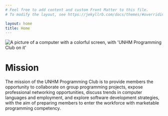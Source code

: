 ```yaml
---
# Feel free to add content and custom Front Matter to this file.
# To modify the layout, see https://jekyllrb.com/docs/themes/#overriding-theme-defaults

layout: home
title: Home
---
```


![A picture of a computer with a colorful screen, with 'UNHM Programming Club on it']({{site.baseurl}}/assets/images/logo-temporary.png "A picture of a computer with a colorful screen, with 'UNHM Programming Club on it'")

# Mission

The mission of the UNHM Programming Club is to provide members the opportunity to collaborate on group programming projects, expose professional networking opportunities, discuss trends in computer languages and employment, and explore software development strategies, with the aim of preparing members to enter the workforce with marketable programming competency.